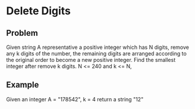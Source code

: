Delete Digits
===

## Problem

Given string A representative a positive integer which has N digits, remove any k digits of the number, the remaining digits are arranged according to the original order to become a new positive integer.
Find the smallest integer after remove k digits.
N <= 240 and k <= N, 


## Example

Given an integer A = "178542", k = 4
return a string "12"